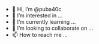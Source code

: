 - 👋 Hi, I’m @puba40c
- 👀 I’m interested in ...
- 🌱 I’m currently learning ...
- 💞️ I’m looking to collaborate on ...
- 📫 How to reach me ...

<!---
puba40c/puba40c is a ✨ special ✨ repository because its `README.md` (this file) appears on your GitHub profile.
You can click the Preview link to take a look at your changes.
--->
